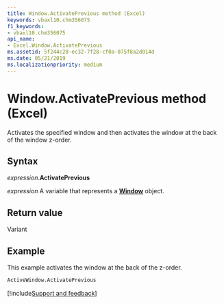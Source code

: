 ```yaml
---
title: Window.ActivatePrevious method (Excel)
keywords: vbaxl10.chm356075
f1_keywords:
- vbaxl10.chm356075
api_name:
- Excel.Window.ActivatePrevious
ms.assetid: 5f244c28-ec32-7f28-cf0a-075f8a2d014d
ms.date: 05/21/2019
ms.localizationpriority: medium
---
```



# Window.ActivatePrevious method (Excel)

Activates the specified window and then activates the window at the back of the window z-order.


## Syntax

_expression_.**ActivatePrevious**

_expression_ A variable that represents a **[Window](Excel.Window.md)** object.


## Return value

Variant


## Example

This example activates the window at the back of the z-order.

```vb
ActiveWindow.ActivatePrevious
```




[!include[Support and feedback](~/includes/feedback-boilerplate.md)]